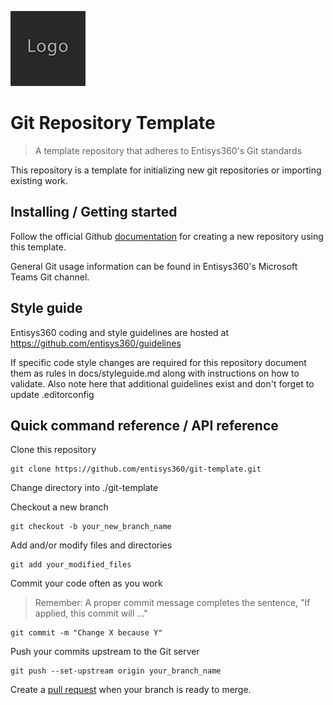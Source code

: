 ![Logo of the project](/docs/images/logo.sample.png)

# Git Repository Template
> A template repository that adheres to Entisys360's Git standards

This repository is a template for initializing new git repositories or importing existing work.


## Installing / Getting started

Follow the official Github 
[documentation](https://help.github.com/en/github/creating-cloning-and-archiving-repositories/creating-a-repository-from-a-template)
for creating a new repository using this template.

General Git usage information can be found in Entisys360's Microsoft Teams Git channel.


## Style guide

Entisys360 coding and style guidelines are hosted at 
https://github.com/entisys360/guidelines

If specific code style changes are required for this repository document them as rules in docs/styleguide.md along with instructions on how to validate. Also note here that additional guidelines exist and don't forget to update .editorconfig 


## Quick command reference / API reference

Clone this repository
```shell
git clone https://github.com/entisys360/git-template.git
```

Change directory into ./git-template

Checkout a new branch
```shell
git checkout -b your_new_branch_name
```

Add and/or modify files and directories
```shell
git add your_modified_files
```

Commit your code often as you work
> Remember: A proper commit message completes the sentence, "If applied, this commit will ..."

```shell
git commit -m "Change X because Y"
```

Push your commits upstream to the Git server
```shell
git push --set-upstream origin your_branch_name
```

Create a 
[pull request](https://help.github.com/en/github/collaborating-with-issues-and-pull-requests/creating-a-pull-request)
when your branch is ready to merge.
